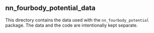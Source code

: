 ## nn_fourbody_potential_data

This directory contains the data used with the `nn_fourbody_potential` package.
The data and the code are intentionally kept separate.
